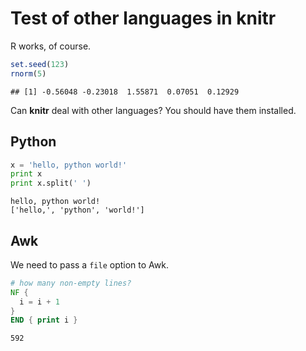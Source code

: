 # Test of other languages in knitr

R works, of course.



```r
set.seed(123)
rnorm(5)
```



```
## [1] -0.56048 -0.23018  1.55871  0.07051  0.12929
```




Can **knitr** deal with other languages? You should have them installed.

## Python

```python
x = 'hello, python world!'
print x
print x.split(' ')
```
```
hello, python world!
['hello,', 'python', 'world!']
```


## Awk

We need to pass a `file` option to Awk.

```awk
# how many non-empty lines?
NF {
  i = i + 1
}
END { print i }
```
```
592
```

